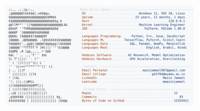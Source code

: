 <picture>
  <source srcset="https://raw.githubusercontent.com/mmazinjameel/mmazinjameel/main/dark_mode.svg?v=1759781469" media="(prefers-color-scheme: dark)">
  <img src="https://raw.githubusercontent.com/mmazinjameel/mmazinjameel/main/light_mode.svg?v=1759781469">
</picture>
